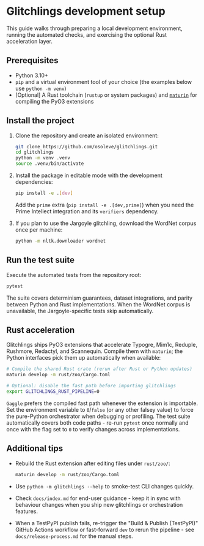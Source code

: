 # Glitchlings development setup

This guide walks through preparing a local development environment, running the automated checks, and exercising the optional Rust acceleration layer.

## Prerequisites

- Python 3.10+
- `pip` and a virtual environment tool of your choice (the examples below use `python -m venv`)
- [Optional] A Rust toolchain (`rustup` or system packages) and [`maturin`](https://www.maturin.rs/) for compiling the PyO3 extensions

## Install the project

1. Clone the repository and create an isolated environment:

   ```bash
   git clone https://github.com/osoleve/glitchlings.git
   cd glitchlings
   python -m venv .venv
   source .venv/bin/activate
   ```

2. Install the package in editable mode with the development dependencies:

   ```bash
   pip install -e .[dev]
   ```

   Add the `prime` extra (`pip install -e .[dev,prime]`) when you need the Prime Intellect integration and its `verifiers` dependency.

3. If you plan to use the Jargoyle glitchling, download the WordNet corpus once per machine:

   ```bash
   python -m nltk.downloader wordnet
   ```

## Run the test suite

Execute the automated tests from the repository root:

```bash
pytest
```

The suite covers determinism guarantees, dataset integrations, and parity between Python and Rust implementations. When the WordNet corpus is unavailable, the Jargoyle-specific tests skip automatically.

## Rust acceleration

Glitchlings ships PyO3 extensions that accelerate Typogre, Mim1c, Reduple, Rushmore, Redactyl, and Scannequin. Compile them with `maturin`; the Python interfaces pick them up automatically when available:

```bash
# Compile the shared Rust crate (rerun after Rust or Python updates)
maturin develop -m rust/zoo/Cargo.toml

# Optional: disable the fast path before importing glitchlings
export GLITCHLINGS_RUST_PIPELINE=0
```

`Gaggle` prefers the compiled fast path whenever the extension is importable. Set the environment variable to `0`/`false` (or any other falsey value) to force the pure-Python orchestrator when debugging or profiling. The test suite automatically covers both code paths - re-run `pytest` once normally and once with the flag set to `0` to verify changes across implementations.


## Additional tips

- Rebuild the Rust extension after editing files under `rust/zoo/`:

  ```bash
  maturin develop -m rust/zoo/Cargo.toml
  ```

- Use `python -m glitchlings --help` to smoke-test CLI changes quickly.
- Check `docs/index.md` for end-user guidance - keep it in sync with behaviour changes when you ship new glitchlings or orchestration features.
- When a TestPyPI publish fails, re-trigger the "Build & Publish (TestPyPI)" GitHub Actions workflow or fast-forward `dev` to rerun the pipeline - see `docs/release-process.md` for the manual steps.
